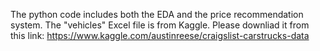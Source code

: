 The python code includes both the EDA and the price recommendation system. 
The "vehicles" Excel file is from Kaggle. Please downliad it from this link: https://www.kaggle.com/austinreese/craigslist-carstrucks-data
